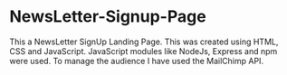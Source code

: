 # NewsLetter-Signup-Page
This a NewsLetter SignUp Landing Page. This was created using HTML, CSS and JavaScript. JavaScript modules like NodeJs, Express and npm were used. To manage the audience I have used the MailChimp API.
